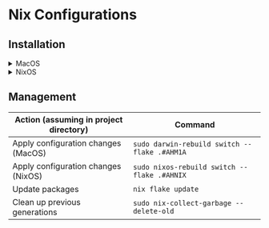 # Nix Configurations

## Installation

<details>
<summary>MacOS</summary>

### MacOS

1. Install the [Homebrew](https://brew.sh/) package manager.
2. Install [Nix](https://nixos.org/) through the [Determinate Nix](https://determinate.systems/) Installer (answer no to the prompt).

> [!NOTE]
> This step adds the `--nix-build-group-id 30000` option.

```
curl --proto '=https' --tlsv1.2 -sSf -L https://install.determinate.systems/nix | sh -s -- install --nix-build-group-id 30000
```

3. Restart the computer.
4. Clone the repository and change into the directory.

```
git clone https://github.com/andreshungbz/nixconfig.git && cd nixconfig
```

5. Install the selected flake configuration for the first time (e.g. `#AHM1A`).

```
sudo nix run nix-darwin/master#darwin-rebuild -- switch --flake .#AHM1A
```

</details>

<details>
<summary>NixOS</summary>

### NixOS

1. Install [NixOS](https://nixos.org/) on the computer using the official images and boot into the system.
2. In the terminal, edit the configuration file using `sudo nano etc/nixos/configuration.nix` and add the following.

```nix
nix.settings.experimental-features = [ "nix-command" "flakes" ];
# add git package
```

3. Switch to the configuration.

```
sudo nixos-rebuild switch
```

4. Create a `Projects` directory in the home directory and change into it.

```
mkdir ~/Projects && cd ~/Projects
```

5.  Clone the repository and change into the directory.

```
git clone https://github.com/andreshungbz/nixconfig.git && cd nixconfig
```

6. Back up the initial configuration.

```
sudo mv /etc/nixos /etc/nixos.bak
```

7. Create a symbolic link to the new configuration.

```
sudo ln -s ~/Projects/nixconfig /etc/nixos
```

8. Install the selected flake configuration for the first time.

```
sudo nixos-rebuild switch --flake .#AHNIX
```

9. Restart the computer.

</details>

## Management

| Action (assuming in project directory) | Command                                      |
| -------------------------------------- | -------------------------------------------- |
| Apply configuration changes (MacOS)    | `sudo darwin-rebuild switch --flake .#AHM1A` |
| Apply configuration changes (NixOS)    | `sudo nixos-rebuild switch --flake .#AHNIX`  |
| Update packages                        | `nix flake update`                           |
| Clean up previous generations          | `sudo nix-collect-garbage --delete-old`      |
